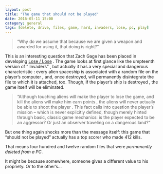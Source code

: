 ```yaml
---
layout: post
title: "The game that should not be played"
date: 2016-05-11 15:00
category: general
tags: [delete, drive, files, game, hard, invaders, lose, pc, play]
---
```


 > “Why do we assume that because we are given a weapon
    and awarded for using it, that doing is right?”

This is an interesting question that Zach Gage has been placed in developing [Lose / Lose](http://www.stfj.net/art/2009/loselose/) . The game looks at first glance like the umpteenth version of  ” Invaders” , but actually it has a very special and dangerous characteristic : every alien spaceship is associated with a random file on the player’s computer , and, once destroyed, will permanently disintegrate the file to which it is attached, too. Though, if the player’s ship is destroyed , the game itself will be eliminated.

>“Although touching aliens will make the player to lose the game, and kill the aliens will make him earn points , the aliens will never actually be able to shoot the player . This fact calls into question the player’s mission – which is never explicitly defined, though merely hinted through basic, classic game mechanics: is the player expected to be an aggressor? Or just an observer traveling on a dangerous land?”

But one thing again shocks more than the message itself: this game that “should not be played” actually has a top scorer who made 412 kills.

That means four hundred and twelve random files that were *permanently deleted from a PC*.

It might be because somewhere, someone gives a different value to his propriety. Or to the other’s...
